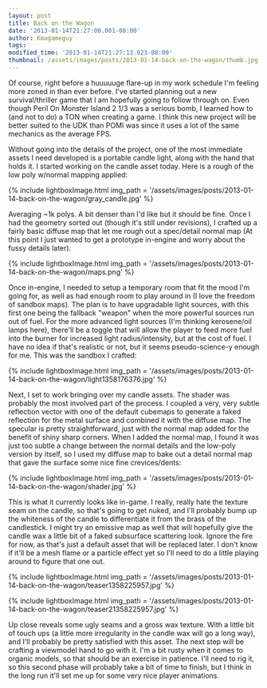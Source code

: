 ```yaml
---
layout: post
title: Back on the Wagon
date: '2013-01-14T21:27:00.001-08:00'
author: Kmagameguy
tags:
modified_time: '2013-01-14T21:27:13.023-08:00'
thumbnail: /assets/images/posts/2013-01-14-back-on-the-wagon/thumb.jpg
---
```


Of course, right before a huuuuuge flare-up in my work schedule I'm feeling more zoned in than ever before.
I've started planning out a new survival/thriller game that I am hopefully going to follow through on.
Even though Peril On Monster Island 2 1/3 was a serious bomb, I learned how to (and not to do) a TON when creating a game.
I think this new project will be better suited to the UDK than POMI was since it uses a lot of the same mechanics as the average FPS.

Without going into the details of the project, one of the most immediate assets
I need developed is a portable candle light, along with the hand that holds it.
I started working on the candle asset today. Here is a rough of the low poly w/normal mapping applied:

{% include lightboxImage.html
  img_path =  '/assets/images/posts/2013-01-14-back-on-the-wagon/gray_candle.jpg'
%}

Averaging ~1k polys. A bit denser than I'd like but it should be fine.
Once I had the geometry sorted out (though it's still under revisions), I crafted up a fairly basic diffuse
map that let me rough out a spec/detail normal map (At this point I just wanted to get a prototype
in-engine and worry about the fussy details later).

{% include lightboxImage.html
  img_path =  '/assets/images/posts/2013-01-14-back-on-the-wagon/maps.png'
%}

Once in-engine, I needed to setup a temporary room that fit the mood I'm going for, as well as had enough
room to play around in (I love the freedom of sandbox maps). The plan is to have upgradable light sources,
with this first one being the fallback "weapon" when the more powerful sources run out of fuel.
For the more advanced light sources (I'm thinking kerosene/oil lamps here), there'll be a toggle that
will allow the player to feed more fuel into the burner for increased light radius/intensity, but at
the cost of fuel. I have no idea if that's realistic or not, but it seems pseudo-science-y enough for me.
This was the sandbox I crafted:

{% include lightboxImage.html
  img_path =  '/assets/images/posts/2013-01-14-back-on-the-wagon/light1358176376.jpg'
%}

Next, I set to work bringing over my candle assets. The shader was probably the most involved part of the process.
I coupled a very, very subtle reflection vector with one of the default cubemaps to generate a faked reflection
for the metal surface and combined it with the diffuse map. The specular is pretty straightforward,
just with the normal map added for the benefit of shiny sharp corners. When I added the normal map,
I found it was just too subtle a change between the normal details and the low-poly version by itself,
so I used my diffuse map to bake out a detail normal map that gave the surface some nice fine crevices/dents:

{% include lightboxImage.html
  img_path =  '/assets/images/posts/2013-01-14-back-on-the-wagon/shader.jpg'
%}

This is what it currently looks like in-game. I really, really hate the texture seam on the candle,
so that's going to get nuked, and I'll probably bump up the whiteness of the candle to differentiate
it from the brass of the candlestick. I might try an emissive map as well that will hopefully give the candle
wax a little bit of a faked subsurface scattering look. Ignore the fire for now,
as that's just a default asset that will be replaced later. I don't know if it'll be a
mesh flame or a particle effect yet so I'll need to do a little playing around to figure that one out.

{% include lightboxImage.html
  img_path =  '/assets/images/posts/2013-01-14-back-on-the-wagon/teaser1358225957.jpg'
%}

{% include lightboxImage.html
  img_path =  '/assets/images/posts/2013-01-14-back-on-the-wagon/teaser21358225957.jpg'
%}

Up close reveals some ugly seams and a gross wax texture. With a little bit of touch ups
(a little more irregularity in the candle wax will go a long way),
and I'll probably be pretty satisfied with this asset. The next step will be crafting
a viewmodel hand to go with it. I'm a bit rusty when it comes to organic models,
so that should be an exercise in patience. I'll need to rig it, so this second phase will
probably take a bit of time to finish, but I think in the long run it'll set me up for some
very nice player animations.
